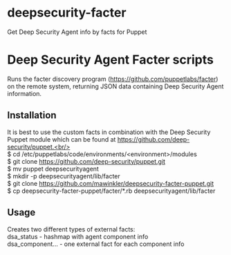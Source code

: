 # deepsecurity-facter
Get Deep Security Agent info by facts for Puppet

Deep Security Agent Facter scripts
====

Runs the facter discovery program (https://github.com/puppetlabs/facter) on the remote system, returning JSON data containing Deep Security Agent information.

## Installation
It is best to use the custom facts in combination with the Deep Security Puppet module which can be found at https://github.com/deep-security/puppet.<br/>
<br/>
$ cd /etc/puppetlabs/code/environments/&lt;environment&gt;/modules<br/>
$ git clone https://github.com/deep-security/puppet.git<br/>
$ mv puppet deepsecurityagent<br/>
$ mkdir -p deepsecurityagent/lib/facter<br/>
$ git clone https://github.com/mawinkler/deepsecurity-facter-puppet.git<br/>
$ cp deepsecurity-facter-puppet/facter/*.rb deepsecurityagent/lib/facter<br/>
   
## Usage
Creates two different types of external facts:<br/>
dsa_status - hashmap with agent component info<br/>
dsa_component... - one external fact for each component info
